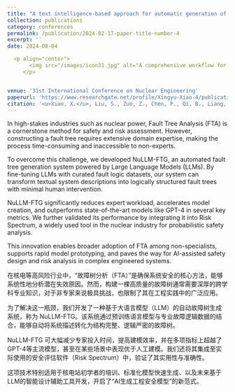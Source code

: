 ```yaml
---
title: "A text intelligence-based approach for automatic generation of fault trees in nuclear power plants"
collection: publications
category: conferences
permalink: /publication/2024-02-17-paper-title-number-4
excerpt: ''
date: 2024-08-04

  <p align="center">
       <img src="/images/icon31.jpg" alt="A comprehensive workflow for nuclear fault tree generation in this study." width="500"/>
     </p>


venue: '31st International Conference on Nuclear Engineering'
paperurl: 'https://www.researchgate.net/profile/Xingyu-Xiao-4/publication/385473861_A_Text_Intelligence-Based_Approach_for_Automatic_Generation_of_Fault_Trees_in_Nuclear_Power_Plants/links/67335a034a70511f071bf590/A-Text-Intelligence-Based-Approach-for-Automatic-Generation-of-Fault-Trees-in-Nuclear-Power-Plants.pdf'
citation: '<u>Xiao, X.</u>, Liu, S., Zuo, Z., Chen, P., Qi, B., Liang, J., & Tong, J. (2024, August). A text intelligence-based approach for automatic generation of fault trees in nuclear power plants. In International Conference on Nuclear Engineering (Vol. 88308, p. V010T12A004). American Society of Mechanical Engineers.'
---
```


In high-stakes industries such as nuclear power, Fault Tree Analysis (FTA) is a cornerstone method for safety and risk assessment. However, constructing a fault tree requires extensive domain expertise, making the process time-consuming and inaccessible to non-experts.

To overcome this challenge, we developed NuLLM-FTG, an automated fault tree generation system powered by Large Language Models (LLMs). By fine-tuning LLMs with curated fault logic datasets, our system can transform textual system descriptions into logically structured fault trees with minimal human intervention.

NuLLM-FTG significantly reduces expert workload, accelerates model creation, and outperforms state-of-the-art models like GPT-4 in several key metrics. We further validated its performance by integrating it into Risk Spectrum, a widely used tool in the nuclear industry for probabilistic safety analysis.

This innovation enables broader adoption of FTA among non-specialists, supports rapid model prototyping, and paves the way for AI-assisted safety design and risk analysis in complex engineered systems.




在核电等高风险行业中，“故障树分析（FTA）”是确保系统安全的核心方法，能够系统性地分析潜在失效原因。然而，构建一棵高质量的故障树通常需要深厚的跨学科专业知识，对于非专家来说极具挑战，也限制了其在工程实践中的广泛应用。

为了解决这一瓶颈，我们开发了一种基于大语言模型（LLM）的自动故障树生成系统，称为 NuLLM-FTG。该系统通过预训练语言模型与专业故障逻辑数据的结合，能够自动将系统描述转化为结构完整、逻辑严密的故障树。

NuLLM-FTG 可大幅减少专家投入时间，提高建模效率，并在多项指标上超越了GPT-4等主流模型，甚至在某些场景中表现优于人工建模。我们还将其集成至实际使用的安全评估软件（Risk Spectrum）中，验证了其实用性与准确性。

这项技术特别适用于核电站初学者的培训、标准化模型快速生成、以及未来基于LLM的智能设计辅助工具开发，开启了“AI生成工程安全模型”的新范式。